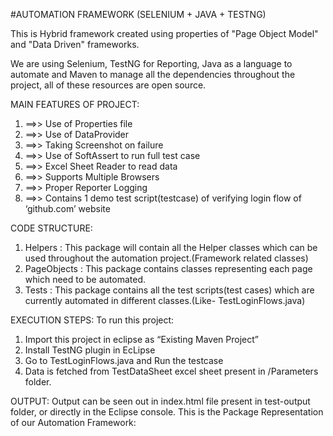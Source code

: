 #AUTOMATION FRAMEWORK (SELENIUM + JAVA + TESTNG)

This is Hybrid framework created using properties of "Page Object Model" and "Data Driven" frameworks.

We are using Selenium, TestNG for Reporting, Java as a language to automate and Maven to manage all the dependencies throughout the project, all of these resources are open source.


MAIN FEATURES OF PROJECT:

1. ==>> Use of Properties file
2. ==>> Use of DataProvider
3. ==>> Taking Screenshot on failure
4. ==>> Use of SoftAssert to run full test case
5. ==>> Excel Sheet Reader to read data
6. ==>> Supports Multiple Browsers
7. ==>> Proper Reporter Logging
8. ==>> Contains 1 demo test script(testcase) of verifying login flow of ‘github.com’ website


CODE STRUCTURE:
1. Helpers : This package will contain all the Helper classes which can be used throughout the automation project.(Framework related classes)
2. PageObjects : This package contains classes representing each page which need to be automated.
3. Tests : This package contains all the test scripts(test cases) which are currently automated in different classes.(Like- TestLoginFlows.java)


EXECUTION STEPS:
To run this project:
1. Import this project in eclipse as “Existing Maven Project”
2. Install TestNG plugin in EcLipse
3. Go to TestLoginFlows.java and Run the testcase
4. Data is fetched from TestDataSheet excel sheet present in /Parameters folder.


OUTPUT:
Output can be seen out in index.html file present in test-output folder, or directly in the Eclipse console.
This is the Package Representation of our Automation Framework:
